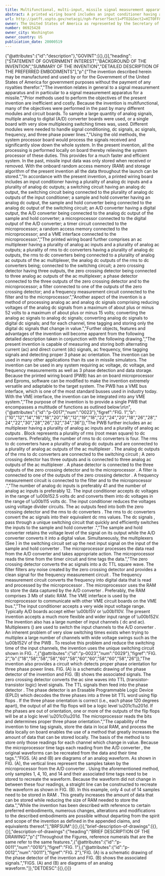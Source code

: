 ```yaml
---
title: Multifunctional, multi-input, missile signal measurement apparatus
abstract: A printed wiring board includes an input conditioner having a plurality of analog dc inputs and a plurality of analog dc outputs; a switching circuit having an analog dc output, the switching circuit being connected to the plurality of analog dc outputs of the input conditioner; a sample and hold converter having an analog dc output, the sample and hold converter being connected to the analog dc output of the switching circuit; an A/D converter having a digital output, the A/D converter being connected to the analog dc output of the sample and hold converter; a microprocessor connected to the digital output of the A/D converter; a timer circuit connected to the microprocessor; a random access memory connected to the microprocessor; and a VME interface connected to the microprocessor. The printed wiring board further comprises an ac multiplexer; a plurality of rms to dc converters connected to the ac multiplexer, the rms to dc converters being connected to the switching circuit; a zero crossing detector connected to the ac multiplexer; a phase detector connected to the zero crossing detector and to the microprocessor; a filter connected to one of the outputs of the zero crossing detector; and a frequency measurement circuit connected to the filter and to the microprocessor.
url: http://patft.uspto.gov/netacgi/nph-Parser?Sect1=PTO2&Sect2=HITOFF&p=1&u=%2Fnetahtml%2FPTO%2Fsearch-adv.htm&r=1&f=G&l=50&d=PALL&S1=06925428&OS=06925428&RS=06925428
owner: The United States of America as represented by the Secretary of the Navy
number: 06925428
owner_city: Washington
owner_country: US
publication_date: 20000519
---
```


{"@attributes":{"id":"description"},"GOVINT":[{},{}],"heading":["STATEMENT OF GOVERNMENT INTEREST","BACKGROUND OF THE INVENTION","SUMMARY OF THE INVENTION","DETAILED DESCRIPTION OF THE PREFERRED EMBODIMENTS"],"p":["The invention described herein may be manufactured and used by or for the Government of the United States of America for government purposes without the payment of any royalties therefor.","The invention relates in general to a signal measurement apparatus and in particular to a signal measurement apparatus for a missile.","Prior methods used to perform the objectives of the present invention are inefficient and costly. Because the invention is multifunctional, many of the objectives were performed in the past by many different modules and circuit boards. To sample a large quantity of analog signals, multiple analog to digital (A\/D) converter boards were used, or a single board with very slow multiplexing switching times was, used. Different modules were needed to handle signal conditioning, dc signals, ac signals, frequency, and three phase power lines.","Using the old methods, the system processor board would process the signals received and significantly slow down the whole system. In the present invention, all the processing is performed locally on board thereby relieving the system processor of these duties. This provides for a much faster and efficient system. In the past, missile input data was only stored when received or removed. With the onboard random access memory (RAM) and storage algorithm of the present invention all the data throughout the launch can be stored.","In accordance with the present invention, a printed wiring board includes an input conditioner having a plurality of analog dc inputs and a plurality of analog dc outputs; a switching circuit having an analog dc output, the switching circuit being connected to the plurality of analog dc outputs of the input conditioner; a sample and hold converter having an analog dc output, the sample and hold converter being connected to the analog dc output of the switching circuit; an A\/D converter having a digital output, the A\/D converter being connected to the analog dc output of the sample and hold converter; a microprocessor connected to the digital output of the A\/D converter; a timer circuit connected to the microprocessor; a random access memory connected to the microprocessor; and a VME interface connected to the microprocessor.","The printed wiring board further comprises an ac multiplexer having a plurality of analog ac inputs and a plurality of analog ac outputs; a plurality of rms to dc converters having a plurality of analog dc outputs, the rms to dc converters being connected to a plurality of analog ac outputs of the ac multiplexer, the analog dc outputs of the rms to dc converters being; connected to the switching circuit; a zero crossing detector having three outputs, the zero crossing detector being connected to three analog ac outputs of the ac multiplexer; a phase detector connected to the three outputs of the zero crossing detector and to the microprocessor; a filter connected to one of the outputs of the zero crossing detector; and a frequency measurement circuit connected to the filter and to the microprocessor.","Another aspect of the invention is a method of processing analog ac and analog dc signals comprising reducing voltages of the analog dc signals from a maximum of about plus or minus 52 volts to a maximum of about plus or minus 15 volts; converting the analog ac signals to analog dc signals; converting analog dc signals to digital dc signals; and for each channel, time tagging and storing only the digital dc signals that change in value.","Further objects, features and advantages of the invention will become apparent from the following detailed description taken in conjunction with the following drawing.","The present invention is capable of measuring and storing both alternating current (ac) and direct current (dc) signals, ac frequency, time tagging signals and detecting proper 3 phase ac orientation. The invention can be used in many other applications than its use in missile simulators. The invention can be used in any system requiring ac voltage, dc voltage, and frequency measurements as well as 3 phase detection and data storage. Because the printed wiring board (PWB) has an on board microprocessor and Eproms, software can be modified to make the invention extremely versatile and adaptable to the target system. The PWB has a VME bus interface, which is one of the most standard busses used in industry today. With the VME interface, the invention can be integrated into any VME system.","The purpose of the invention is to provide a single PWB that encompasses a multitude of functions as outlined below:\n\n",{"@attributes":{"id":"p-0017","num":"0023"},"figref":"FIG. 1","b":["10","12","14","16","18","20","16","12","19","18","22","24","20","18","26","28","24","22","30","28","26","32","34","36"]},"The PWB  further includes an ac multiplexer  having a plurality of analog ac inputs  and a plurality of analog ac outputs . Block  represents a plurality of rms (root mean square) to dc converters. Preferably, the number of rms to dc converters is four. The rms to dc converters  have a plurality of analog dc outputs  and are connected to a plurality of analog ac outputs  of the ac multiplexer . The analog dc outputs  of the rms to dc converters  are connected to the switching circuit ; A zero crossing detector  has three outputs  and is connected to three analog ac outputs  of the ac multiplexer . A phase detector  is connected to the three outputs  of the zero crossing detector  and to the microprocessor . A filter  is connected to one of the outputs  of the zero crossing detector . A frequency measurement circuit  is connected to the filter  and to the microprocessor .","The number of analog dc inputs is preferably 41 and the number of analog ac inputs is preferably 12. The input conditioner  accepts dc voltages in the range of \u00b152.5 volts dc and converts them into dc voltages in the range of \u00b115 volts dc. The input conditioner  reduces the voltages using voltage divider circuits. The ac outputs  feed into both the zero crossing detector  and the rms to dc converters . The rms to dc converters  convert the ac signals into their equivalent dc rms values. The dc signals ,  pass through a unique switching circuit  that quickly and efficiently switches the inputs to the sample and hold converter .","The sample and hold converter  retains the voltage level of the signal on its output while the A\/D converter  converts it into a digital value. Simultaneously, the multiplexers  (See ) in the switching circuit  set up the next input signal on the input of the sample and hold converter . The microprocessor  processes the data read from the A\/D converter  and takes appropriate action. The microprocessor  reads the time from the timer circuit  and time tags the data.","The zero crossing detector  converts the ac signals  into a dc TTL square wave. The filter  filters any noise created by the zero crossing detector  and provides a clean signal for the frequency measurement circuit . The frequency measurement circuit  converts the frequency into digital data that is read and processed by the microprocessor . The microprocessor  uses the RAM  to store the data captured by the A\/D converter . Preferably, the RAM  comprises 3 Mb of static RAM. The VME interface  is used by the microprocessor  to communicate with other VME circuit boards on the VME bus.","The input conditioner  accepts a very wide input voltage range. Typically A\/D boards accept either \u00b15V or \u00b110V. The present invention accepts a much more flexible and wider input range of \u00b152V. The invention also has a large number of input channels ( dc and  ac). Multiplexers  () are used to switch the input channels to the A\/D converter . An inherent problem of very slow switching times exists when trying to multiplex a large number of channels with wide voltage swings such as the \u00b152V of the PWB . To resolve this problem and reduce the switching time of the input channels, the invention uses the unique switching circuit  shown in FIG. .",{"@attributes":{"id":"p-0023","num":"0029"},"figref":"FIG. 2","b":["18","58","58","58","60","58","60","60","58","60","58","26"]},"The invention also provides a circuit which detects proper phase orientation for three phase power lines. FIG. (A) is a schematic drawing of the phase detector  of the invention and FIG. (B) shows the associated signals. The zero crossing detector  converts the ac sine waves into TTL (transistor-transistor logic) level signals. The TTL signals then feed into the phase detector . The phase detector  is an Erasable Programmable Logic Device (EPLD) which decodes the three phases into a three bit TTL word using flip flops . If the three phase orientation is correct (i.e., each phase 120 degrees apart), the output of all the flip flops  will be a logic level \u201c1\u201d. If the phases are out of orientation, one or more of the outputs of the flip flops  will be at a logic level \u201c0\u201d. The microprocessor  reads the bits and determines proper three phase orientation.","The capability of the invention to time tag signals, store the data in local RAM, and process the data locally on board enables the use of a method that greatly increases the amount of data that can be stored locally. The basis of the method is to store only those readings for each channel which change in value. Because the microprocessor time tags each reading from the A\/D converter , the original waveforms can be recreated from the data and their time tags.","FIGS. (A) and (B) are diagrams of an analog waveform. As shown in FIG. (A), the vertical lines represent the samples taken by the microprocessor  from the A\/D converter . Using the aforementioned method, only samples 1, 4, 10, and 14 and their associated time tags need to be stored to recreate the waveform. Because the waveform did not change in between these four readings, a straight line can be constructed to recreate the waveform as shown in FIG. (B). In this example, only 4 out of 14 samples need to be stored in RAM . This greatly increases the amount of data that can be stored while reducing the size of RAM  needed to store the data.","While the invention has been described with reference to certain preferred embodiments, numerous changes, alterations and modifications to the described embodiments are possible without departing from the spirit and scope of the invention as defined in the appended claims, and equivalents thereof."],"BRFSUM":[{},{}],"brief-description-of-drawings":[{},{}],"description-of-drawings":{"heading":"BRIEF DESCRIPTION OF THE DRAWING","p":["Throughout the Figures, reference numerals that are the same refer to the same features.",{"@attributes":{"id":"p-0011","num":"0010"},"figref":"FIG. 1"},{"@attributes":{"id":"p-0012","num":"0011"},"figref":"FIG. 2"},"FIG. (A) is a schematic drawing of the phase detector of the invention and FIG. (B) shows the associated signals.","FIGS. (A) and (B) are diagrams of an analog waveform."]},"DETDESC":[{},{}]}
